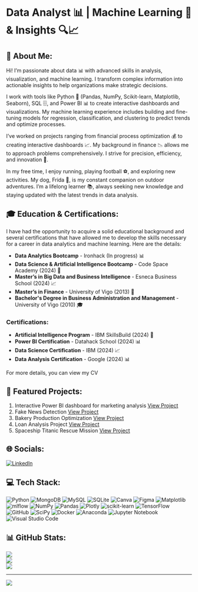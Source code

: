# Data Analyst 📊 | Machine Learning 🤖 & Insights 🔍📈



## 💫 About Me:
Hi! I’m passionate about data 📊 with advanced skills in analysis, visualization, and machine learning. I transform complex information into actionable insights to help organizations make strategic decisions.

I work with tools like Python 🐍 (Pandas, NumPy, Scikit-learn, Matplotlib, Seaborn), SQL 🗄️, and Power BI 📊 to create interactive dashboards and visualizations. My machine learning experience includes building and fine-tuning models for regression, classification, and clustering to predict trends and optimize processes.

I’ve worked on projects ranging from financial process optimization 💰 to creating interactive dashboards 📈. My background in finance 📉 allows me to approach problems comprehensively. I strive for precision, efficiency, and innovation 🚀.

In my free time, I enjoy running, playing football ⚽, and exploring new activities. My dog, Frida 🐶, is my constant companion on outdoor adventures. I’m a lifelong learner 📚, always seeking new knowledge and staying updated with the latest trends in data analysis.


## 🎓 Education & Certifications:
I have had the opportunity to acquire a solid educational background and several certifications that have allowed me to develop the skills necessary for a career in data analytics and machine learning. Here are the details:

- **Data Analytics Bootcamp** - Ironhack (In progress) 📊
- **Data Science & Artificial Intelligence Bootcamp** - Code Space Academy (2024) 🤖
- **Master’s in Big Data and Business Intelligence** - Esneca Business School (2024) 📈
- **Master’s in Finance** - University of Vigo (2013) 💼
- **Bachelor's Degree in Business Administration and Management** - University of Vigo (2010) 🎓

### Certifications:
- **Artificial Intelligence Program** - IBM SkillsBuild (2024) 🤖
- **Power BI Certification** - Datahack School (2024) 📊
- **Data Science Certification** - IBM (2024) 📈
- **Data Analysis Certification** - Google (2024) 📊

For more details, you can view my CV



## 🌟 Featured Projects:
1. Interactive Power BI dashboard for marketing analysis [View Project](https://github.com/Jotis86/Marketing-Dashboard-PowerBI)
2. Fake News Detection [View Project](https://github.com/Jotis86/Fake-News-Detection-with-Machine-Learning)
3. Bakery Production Optimization [View Project](https://github.com/Jotis86/Bakery-Production-Optimization-Project-)
4. Loan Analysis Project [View Project](https://github.com/Jotis86/Loan-Analysis-Project-)
5. Spaceship Titanic Rescue Mission [View Project](https://github.com/Jotis86/Spaceship-Titanic-Rescue-Mission)



## 🌐 Socials:
[![LinkedIn](https://img.shields.io/badge/LinkedIn-%230077B5.svg?logo=linkedin&logoColor=white)](https://linkedin.com/in/juan-duran-bon)



## 💻 Tech Stack:
![Python](https://img.shields.io/badge/python-3670A0?style=for-the-badge&logo=python&logoColor=ffdd54) ![MongoDB](https://img.shields.io/badge/MongoDB-%234ea94b.svg?style=for-the-badge&logo=mongodb&logoColor=white) ![MySQL](https://img.shields.io/badge/mysql-4479A1.svg?style=for-the-badge&logo=mysql&logoColor=white) ![SQLite](https://img.shields.io/badge/sqlite-%2307405e.svg?style=for-the-badge&logo=sqlite&logoColor=white) ![Canva](https://img.shields.io/badge/Canva-%2300C4CC.svg?style=for-the-badge&logo=Canva&logoColor=white) ![Figma](https://img.shields.io/badge/figma-%23F24E1E.svg?style=for-the-badge&logo=figma&logoColor=white) ![Matplotlib](https://img.shields.io/badge/Matplotlib-%23ffffff.svg?style=for-the-badge&logo=Matplotlib&logoColor=black) ![mlflow](https://img.shields.io/badge/mlflow-%23d9ead3.svg?style=for-the-badge&logo=numpy&logoColor=blue) ![NumPy](https://img.shields.io/badge/numpy-%23013243.svg?style=for-the-badge&logo=numpy&logoColor=white) ![Pandas](https://img.shields.io/badge/pandas-%23150458.svg?style=for-the-badge&logo=pandas&logoColor=white) ![Plotly](https://img.shields.io/badge/Plotly-%233F4F75.svg?style=for-the-badge&logo=plotly&logoColor=white) ![scikit-learn](https://img.shields.io/badge/scikit--learn-%23F7931E.svg?style=for-the-badge&logo=scikit-learn&logoColor=white) ![TensorFlow](https://img.shields.io/badge/TensorFlow-%23FF6F00.svg?style=for-the-badge&logo=TensorFlow&logoColor=white) ![GitHub](https://img.shields.io/badge/github-%23121011.svg?style=for-the-badge&logo=github&logoColor=white)
![SciPy](https://img.shields.io/badge/SciPy-%230C55A5.svg?style=for-the-badge&logo=scipy&logoColor=%white)
![Docker](https://img.shields.io/badge/docker-%230db7ed.svg?style=for-the-badge&logo=docker&logoColor=white)
![Anaconda](https://img.shields.io/badge/Anaconda-%2344A833.svg?style=for-the-badge&logo=anaconda&logoColor=white)
![Jupyter Notebook](https://img.shields.io/badge/jupyter-%23FA0F00.svg?style=for-the-badge&logo=jupyter&logoColor=white)
![Visual Studio Code](https://img.shields.io/badge/Visual%20Studio%20Code-0078d7.svg?style=for-the-badge&logo=visual-studio-code&logoColor=white)



## 📊 GitHub Stats:
![](https://github-readme-stats.vercel.app/api?username=Jotis86&theme=highcontrast&hide_border=false&include_all_commits=false&count_private=false)<br/>
![](https://github-readme-streak-stats.herokuapp.com/?user=Jotis86&theme=highcontrast&hide_border=false)<br/>
![](https://github-readme-stats.vercel.app/api/top-langs/?username=Jotis86&theme=highcontrast&hide_border=false&include_all_commits=false&count_private=false&layout=compact)

---
[![](https://visitcount.itsvg.in/api?id=Jotis86&icon=0&color=0)](https://visitcount.itsvg.in)

<!-- Proudly created with GPRM ( https://gprm.itsvg.in ) -->
